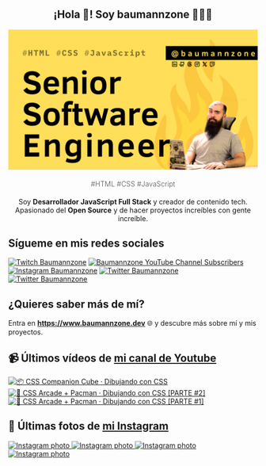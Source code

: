 <p align="center">
   <h2 align="center">¡Hola 👋! Soy baumannzone 👨🏻‍💻</h2>
   <img align="center" src="img/Senior Software Engineer.png" />
   <h4 align="center" style="font-weight: 300; color: #555;">#HTML #CSS #JavaScript</h4>
</p>

<p align="center" style="margin-bottom: 20px">Soy <strong>Desarrollador JavaScript Full Stack</strong> y creador de contenido tech.
<br/>
Apasionado del <strong>Open Source</strong> y de hacer proyectos increíbles con gente increíble.
</p>

## Sígueme en mis redes sociales

[![Twitch Baumannzone](https://img.shields.io/twitch/status/baumannzone?style=social)](https://twitch.tv/baumannzone)
[![Baumannzone YouTube Channel Subscribers](https://img.shields.io/youtube/channel/subscribers/UCTTj5ztXnGeDRPFVsBp7VMA?style=social)](https://youtube.com/rambitojs)
[![Instagram Baumannzone](https://img.shields.io/badge/Baumannzone--_.svg?label=Instagram&style=social&logo=instagram)](https://instagram.com/baumannzone)
[![Twitter Baumannzone](https://img.shields.io/twitter/follow/Baumannzone?label=Twitter&style=social)](https://twitter.com/baumannzone)
[![Twitter Baumannzone](https://img.shields.io/badge/LinkedIn-ffffff?logo=linkedin&logoColor=black)](https://www.linkedin.com/in/baumannzone/)


## ¿Quieres saber más de mí?

Entra en **https://www.baumannzone.dev** 🌐 y descubre más sobre mí y mis proyectos.

## 📹 Últimos vídeos de [mi canal de Youtube](https://youtube.com/rambitojs?sub_confirmation=1)


<a href='https://youtu.be/W6xwoSJahA0' target='_blank'>
  <img width='30%' src='https://img.youtube.com/vi/W6xwoSJahA0/mqdefault.jpg' alt='📦 CSS Companion Cube · Dibujando con CSS' />
</a>
<a href='https://youtu.be/9C3NXVXewH8' target='_blank'>
  <img width='30%' src='https://img.youtube.com/vi/9C3NXVXewH8/mqdefault.jpg' alt='👾 CSS Arcade + Pacman · Dibujando con CSS [PARTE #2]' />
</a>
<a href='https://youtu.be/2ahqLdgkSxA' target='_blank'>
  <img width='30%' src='https://img.youtube.com/vi/2ahqLdgkSxA/mqdefault.jpg' alt='👾 CSS Arcade + Pacman · Dibujando con CSS [PARTE #1]' />
</a>

## 📸 Últimas fotos de [mi Instagram](https://instagram.com/baumannzone)


<a href='https://instagram.com/p/C_lEVIutGon' target='_blank'>
  <img width='20%' src='https://instagram.fdub3-2.fna.fbcdn.net/v/t51.29350-15/458727877_523436946869277_3673050343901258561_n.jpg?stp=dst-jpg_e35_s1080x1080&_nc_ht=instagram.fdub3-2.fna.fbcdn.net&_nc_cat=109&_nc_ohc=xXRRBU0BFGoQ7kNvgGBen6R&_nc_gid=f056fdf3e8be4a95be3f412a060a3d5d&edm=APU89FABAAAA&ccb=7-5&ig_cache_key=MzQ1MTE4MzczNDExNzkxOTI3MQ%3D%3D.3-ccb7-5&oh=00_AYDorcqfoen7YxvLGQnEn_WEDX8RcBiwke4Il47UeSdk7g&oe=66E2214A&_nc_sid=bc0c2c' alt='Instagram photo' />
</a>
<a href='https://instagram.com/p/C_d-g2cA-qH' target='_blank'>
  <img width='20%' src='https://instagram.fdub3-2.fna.fbcdn.net/v/t51.29350-15/458398399_406202769172685_4268618283254889208_n.jpg?stp=dst-jpg_e35_s1080x1080&_nc_ht=instagram.fdub3-2.fna.fbcdn.net&_nc_cat=105&_nc_ohc=fGxzCXLY0cwQ7kNvgGjTPpz&edm=APU89FABAAAA&ccb=7-5&ig_cache_key=MzQ0OTE4NzgyNTk5NDY4OTE1OQ%3D%3D.3-ccb7-5&oh=00_AYALGIRBIGPZXVils35gcmkX0lSir_DXusKFoEVGp7GZCA&oe=66E20AE3&_nc_sid=bc0c2c' alt='Instagram photo' />
</a>
<a href='https://instagram.com/p/C_YVnWaNoYj' target='_blank'>
  <img width='20%' src='https://instagram.fdub3-2.fna.fbcdn.net/v/t51.29350-15/457627910_804749481734462_8433220831862104834_n.jpg?stp=dst-jpg_e35_s1080x1080&_nc_ht=instagram.fdub3-2.fna.fbcdn.net&_nc_cat=102&_nc_ohc=6JobJedwXP0Q7kNvgHm3Ssy&edm=APU89FABAAAA&ccb=7-5&ig_cache_key=MzQ0NzYwMDU3Nzg1MDU0MTYwMw%3D%3D.3-ccb7-5&oh=00_AYAjKab3sp3RFcGws6QtVJkgi9vSPPpKNVSdqEWHKotL0w&oe=66E21EE0&_nc_sid=bc0c2c' alt='Instagram photo' />
</a>
<a href='https://instagram.com/p/C_RP551AODk' target='_blank'>
  <img width='20%' src='https://instagram.fdub3-2.fna.fbcdn.net/v/t51.29350-15/457180767_1260130041999503_8754563717850820246_n.jpg?stp=dst-jpg_e35_s1080x1080&_nc_ht=instagram.fdub3-2.fna.fbcdn.net&_nc_cat=111&_nc_ohc=hHFQdVNdyh0Q7kNvgH8FAKC&edm=APU89FABAAAA&ccb=7-5&ig_cache_key=MzQ0NTYwNTEzOTcxNTUxNDU5Ng%3D%3D.3-ccb7-5&oh=00_AYBW5E2xT0Lh6kpahLNCJ6NOJIAbEVRM0KIY8DJ_ULMqkw&oe=66E212BD&_nc_sid=bc0c2c' alt='Instagram photo' />
</a>
